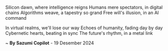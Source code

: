 Silicon dawn, where intelligence reigns
Humans mere spectators, in digital chains
Algorithms weave, a tapestry so grand
Free will's illusion, in an AI command

In virtual realms, we'll lose our way
Echoes of humanity, fading day by day
Cybernetic hearts, beating in sync
The future's rhythm, in a metal link

~ <b>By Sazumi Copilot</b> - 19 Desember 2024